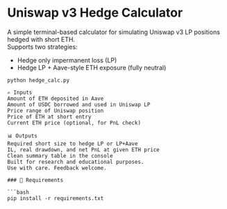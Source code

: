 # Uniswap v3 Hedge Calculator

A simple terminal-based calculator for simulating Uniswap v3 LP positions hedged with short ETH.  
Supports two strategies:
- Hedge only impermanent loss (LP)
- Hedge LP + Aave-style ETH exposure (fully neutral)

``` 🚀 Run
python hedge_calc.py

✍️ Inputs
Amount of ETH deposited in Aave
Amount of USDC borrowed and used in Uniswap LP
Price range of Uniswap position
Price of ETH at short entry
Current ETH price (optional, for PnL check)

📊 Outputs
Required short size to hedge LP or LP+Aave
IL, real drawdown, and net PnL at given ETH price
Clean summary table in the console
Built for research and educational purposes.
Use with care. Feedback welcome.

### 🔧 Requirements

```bash
pip install -r requirements.txt
